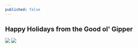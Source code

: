 ```yaml
---
published: false
---
```



## Happy Holidays from the Good ol' Gipper

![]({{site.baseurl}}//assets/thegipper1.jpg)
![]({{site.baseurl}}//assets/thegipper2.jpg)